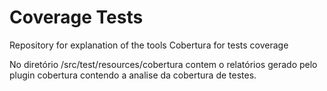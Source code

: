 # Coverage Tests
Repository for explanation of the tools Cobertura for tests coverage

No diretório /src/test/resources/cobertura contem o relatórios gerado pelo plugin cobertura contendo a analise da cobertura de testes.

